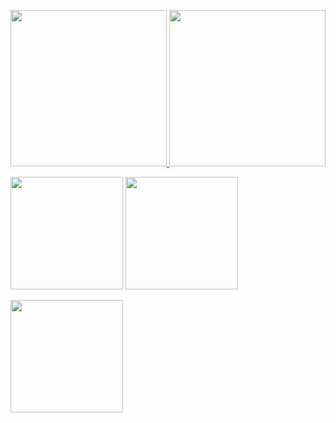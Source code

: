 
<p align="left">
    <a href="https://spotify-github-profile.vercel.app/api/view?uid=kg8nw2j0fwwgjvdxrjifa9zt8&redirect=true">
        <img height="250em" src="https://spotify-github-profile.vercel.app/api/view?uid=kg8nw2j0fwwgjvdxrjifa9zt8&cover_image=true"/>
    </a>
    <img height="250em" src="https://github-readme-stats.vercel.app/api/?username=aphisitworachorch&count_private=true&show_icons=true"/>
</p>
<p align="left">
   <img height="180em" src="https://github-readme-streak-stats.herokuapp.com/?user=aphisitworachorch" />
   <img height="180em" src="https://github-readme-stats.vercel.app/api/top-langs/?username=aphisitworachorch&layout=compact&langs_count=8"/>
</p>
<p align="left">
  <img height="180em" src="https://github-readme-stats.vercel.app/api/wakatime?username=aphisitworachorch"/>
  </p>
